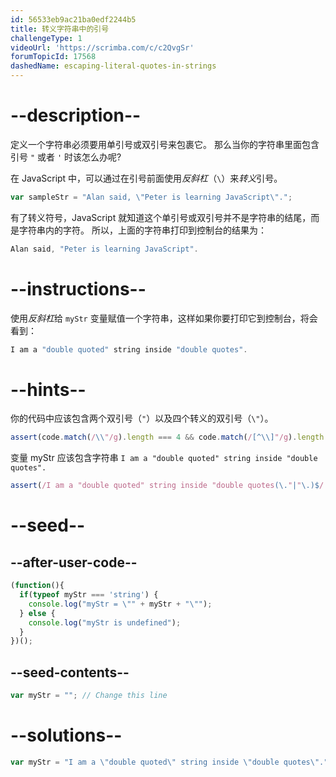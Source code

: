 ```yaml
---
id: 56533eb9ac21ba0edf2244b5
title: 转义字符串中的引号
challengeType: 1
videoUrl: 'https://scrimba.com/c/c2QvgSr'
forumTopicId: 17568
dashedName: escaping-literal-quotes-in-strings
---
```


# --description--

定义一个字符串必须要用单引号或双引号来包裹它。 那么当你的字符串里面包含引号 `"` 或者 `'` 时该怎么办呢?

在 JavaScript 中，可以通过在引号前面使用<dfn>反斜杠</dfn>（`\`）来<dfn>转义</dfn>引号。

```js
var sampleStr = "Alan said, \"Peter is learning JavaScript\".";
```

有了转义符号，JavaScript 就知道这个单引号或双引号并不是字符串的结尾，而是字符串内的字符。 所以，上面的字符串打印到控制台的结果为：

```js
Alan said, "Peter is learning JavaScript".
```

# --instructions--

使用<dfn>反斜杠</dfn>给 `myStr` 变量赋值一个字符串，这样如果你要打印它到控制台，将会看到：

```js
I am a "double quoted" string inside "double quotes".
```

# --hints--

你的代码中应该包含两个双引号（`"`）以及四个转义的双引号（`\"`）。

```js
assert(code.match(/\\"/g).length === 4 && code.match(/[^\\]"/g).length === 2);
```

变量 myStr 应该包含字符串 `I am a "double quoted" string inside "double quotes".`

```js
assert(/I am a "double quoted" string inside "double quotes(\."|"\.)$/.test(myStr));
```

# --seed--

## --after-user-code--

```js
(function(){
  if(typeof myStr === 'string') {
    console.log("myStr = \"" + myStr + "\"");
  } else {
    console.log("myStr is undefined");
  }
})();
```

## --seed-contents--

```js
var myStr = ""; // Change this line
```

# --solutions--

```js
var myStr = "I am a \"double quoted\" string inside \"double quotes\".";
```
